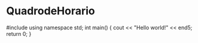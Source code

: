 QuadrodeHorario
===============
#include <iostream> 
using namespace std; 
int main() 
{ 
cout << "Hello world!" << 
end5;
return 0; 
}

